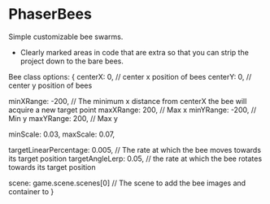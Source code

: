 # PhaserBees
Simple customizable bee swarms.

- Clearly marked areas in code that are extra so that you can strip the project down to the bare bees.

Bee class options:
{
  centerX: 0, // center x position of bees
  centerY: 0, // center y position of bees

  minXRange: -200,  // The minimum x distance from centerX the bee will acquire a new target point
  maxXRange: 200,   // Max x
  minYRange: -200,  // Min y
  maxYRange: 200,   // Max y

  minScale: 0.03,
  maxScale: 0.07,

  targetLinearPercentage: 0.005,  // The rate at which the bee moves towards its target position
  targetAngleLerp: 0.05,          // the rate at which the bee rotates towards its target position

  scene: game.scene.scenes[0] // The scene to add the bee images and container to
}
